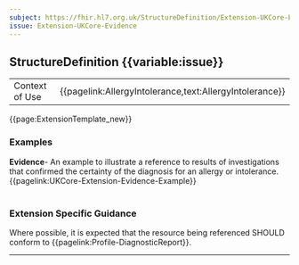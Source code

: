 ```yaml
---
subject: https://fhir.hl7.org.uk/StructureDefinition/Extension-UKCore-Evidence
issue: Extension-UKCore-Evidence
---
```

## StructureDefinition {{variable:issue}}

<table id="addToTranspose">
<tr><td>Context of Use</td> 
<td>{{pagelink:AllergyIntolerance,text:AllergyIntolerance}}</td>
</tr>
</table>

{{page:ExtensionTemplate_new}}

<div id="Examples" class="tabcontent">
  <h3>Examples</h3>
  <b>Evidence</b>- An example to illustrate a reference to results of investigations that confirmed the certainty of the diagnosis for an allergy or intolerance.<br>
{{pagelink:UKCore-Extension-Evidence-Example}}
<br><br>
</div>


<h3 id="guidance-evidence">Extension Specific Guidance</h3>

Where possible, it is expected that the resource being referenced SHOULD conform to {{pagelink:Profile-DiagnosticReport}}.

---